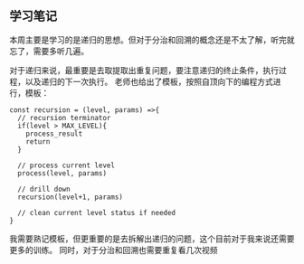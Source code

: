 ## 学习笔记

本周主要是学习的是递归的思想。但对于分治和回溯的概念还是不太了解，听完就忘了，需要多听几遍。

对于递归来说，最重要是去取提取出重复问题，要注意递归的终止条件，执行过程，以及递归的下一次执行。
老师也给出了模板，按照自顶向下的编程方式进行，模板：

```
const recursion = (level, params) =>{
  // recursion terminator
  if(level > MAX_LEVEL){     
    process_result
    return
  }

  // process current level   
  process(level, params)

  // drill down
  recursion(level+1, params)

  // clean current level status if needed
}
```

我需要熟记模板，但更重要的是去拆解出递归的问题，这个目前对于我来说还需要更多的训练。
同时，对于分治和回溯也需要重复看几次视频
